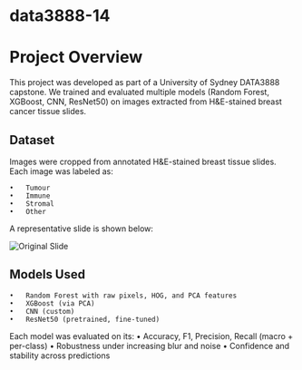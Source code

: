 # data3888-14

# Project Overview

This project was developed as part of a University of Sydney DATA3888 capstone.
We trained and evaluated multiple models (Random Forest, XGBoost, CNN, ResNet50) on images extracted from H&E-stained breast cancer tissue slides.

## Dataset

Images were cropped from annotated H&E-stained breast tissue slides.
Each image was labeled as:

	•	Tumour
	•	Immune
	•	Stromal
	•	Other

A representative slide is shown below:

![Original Slide](images/welcome_image.png)

## Models Used
	•	Random Forest with raw pixels, HOG, and PCA features
	•	XGBoost (via PCA)
	•	CNN (custom)
	•	ResNet50 (pretrained, fine-tuned)

Each model was evaluated on its:
	•	Accuracy, F1, Precision, Recall (macro + per-class)
	•	Robustness under increasing blur and noise
	•	Confidence and stability across predictions


